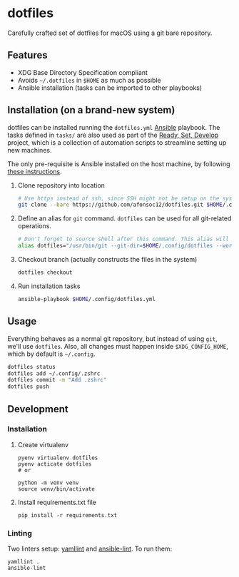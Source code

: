 # dotfiles

Carefully crafted set of dotfiles for macOS using a git bare repository.

## Features
- XDG Base Directory Specification compliant
- Avoids `~/.dotfiles` in `$HOME` as much as possible
- Ansible installation (tasks can be imported to other playbooks)

## Installation (on a brand-new system)

dotfiles can be installed running the `dotfiles.yml` [Ansible](https://www.ansible.com/) playbook. The tasks defined in `tasks/` are also used as part of the [Ready, Set, Develop](afonsoc12/ready-set-code) project, which is a collection of automation scripts to streamline setting up new machines.

The only pre-requisite is Ansible installed on the host machine, by following [these instructions](https://docs.ansible.com/ansible/latest/installation_guide/intro_installation.html).

1. Clone repository into location

    ```bash
    # Use https instead of ssh, since SSH might not be setup on the system
    git clone --bare https://github.com/afonsoc12/dotfiles.git $HOME/.config/dotfiles
    ```

2. Define an alias for `git` command. `dotfiles` can be used for all git-related operations.

    ```bash
    # Don't forget to source shell after this command. This alias will be installed in .zshrc
    alias dotfiles="/usr/bin/git --git-dir=$HOME/.config/dotfiles --work-tree=$HOME/.config"
    ```

3. Checkout branch (actually constructs the files in the system)

    ```bash
    dotfiles checkout
    ```

4. Run installation tasks

    ```bash
    ansible-playbook $HOME/.config/dotfiles.yml
    ```

## Usage

Everything behaves as a normal git repository, but instead of using `git`, we'll use `dotfiles`. Also, all changes must happen inside `$XDG_CONFIG_HOME`, which by default is `~/.config`.

```bash
dotfiles status
dotfiles add ~/.config/.zshrc
dotfiles commit -m "Add .zshrc"
dotfiles push
```

## Development

### Installation

1. Create virtualenv

    ```shell
    pyenv virtualenv dotfiles
    pyenv acticate dotfiles
    # or

    python -m venv venv
    source venv/bin/activate
    ```

2. Install requirements.txt file

    ```shell
    pip install -r requirements.txt
    ```

### Linting

Two linters setup: [yamllint](https://yamllint.readthedocs.io/en/stable/) and [ansible-lint](https://ansible.readthedocs.io/projects/lint). To run them:

```shell
yamllint .
ansible-lint
```
